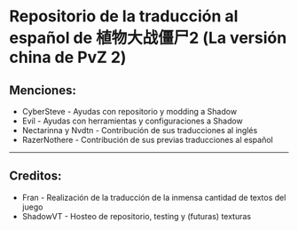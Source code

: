 # Repositorio de la traducción al español de 植物大战僵尸2 (La versión china de PvZ 2)

## Menciones:
 - CyberSteve - Ayudas con repositorio y modding a Shadow
 - Evil - Ayudas con herramientas y configuraciones a Shadow
 - Nectarinna y Nvdtn - Contribución de sus traducciones al inglés
 - RazerNothere - Contribución de sus previas traducciones al español


---
## Creditos:
- Fran - Realización de la traducción de la inmensa cantidad de textos del juego
- ShadowVT - Hosteo de repositorio, testing y (futuras) texturas
